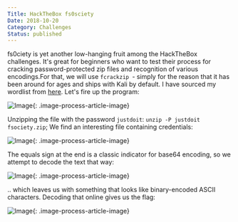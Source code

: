 ```yaml
---
Title: HackTheBox fs0sciety
Date: 2018-10-20
Category: Challenges
Status: published
---
```


fs0ciety is yet another low-hanging fruit among the HackTheBox challenges. It's great for beginners who want to test their process for cracking password-protected zip files and recognition of various encodings.For that, we will use `fcrackzip `- simply for the reason that it has been around for ages and ships with Kali by default. I have sourced my wordlist from [here](https://github.com/berzerk0/Probable-Wordlists). Let's fire up the program:

![Image]({static}/images/35226399.png){: .image-process-article-image}

Unzipping the file with the password `justdoit`: `unzip -P justdoit fsociety.zip`; We find an interesting file containing credentials:

![Image]({static}/images/1448780629.png){: .image-process-article-image}

The equals sign at the end is a classic indicator for base64 encoding, so we attempt to decode the text that way:

![Image]({static}/images/756388261.png){: .image-process-article-image}

.. which leaves us with something that looks like binary-encoded ASCII characters. Decoding that online gives us the flag:

![Image]({static}/images/716221509.png){: .image-process-article-image}
